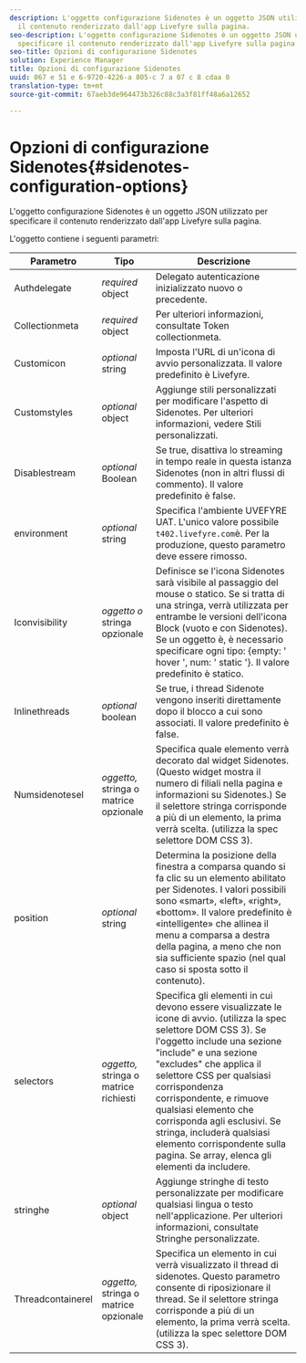 ```yaml
---
description: L'oggetto configurazione Sidenotes è un oggetto JSON utilizzato per specificare
  il contenuto renderizzato dall'app Livefyre sulla pagina.
seo-description: L'oggetto configurazione Sidenotes è un oggetto JSON utilizzato per
  specificare il contenuto renderizzato dall'app Livefyre sulla pagina.
seo-title: Opzioni di configurazione Sidenotes
solution: Experience Manager
title: Opzioni di configurazione Sidenotes
uuid: 067 e 51 e 6-9720-4226-a 805-c 7 a 07 c 8 cdaa 0
translation-type: tm+mt
source-git-commit: 67aeb3de964473b326c88c3a3f81ff48a6a12652

---
```



# Opzioni di configurazione Sidenotes{#sidenotes-configuration-options}

L'oggetto configurazione Sidenotes è un oggetto JSON utilizzato per specificare il contenuto renderizzato dall'app Livefyre sulla pagina.

L'oggetto contiene i seguenti parametri:

| Parametro | Tipo | Descrizione |
|--- |--- |--- |
| Authdelegate | *required* object | Delegato autenticazione inizializzato nuovo o precedente. |
| Collectionmeta | *required* object | Per ulteriori informazioni, consultate Token collectionmeta. |
| Customicon | *optional* string | Imposta l'URL di un'icona di avvio personalizzata. Il valore predefinito è Livefyre. |
| Customstyles | *optional* object | Aggiunge stili personalizzati per modificare l'aspetto di Sidenotes. Per ulteriori informazioni, vedere Stili personalizzati. |
| Disablestream | *optional* Boolean | Se true, disattiva lo streaming in tempo reale in questa istanza Sidenotes (non in altri flussi di commento). Il valore predefinito è false. |
| environment | *optional* string | Specifica l'ambiente UVEFYRE UAT. L'unico valore possibile `t402.livefyre.com`è. Per la produzione, questo parametro deve essere rimosso. |
| Iconvisibility | *oggetto o* stringa opzionale | Definisce se l'icona Sidenotes sarà visibile al passaggio del mouse o statico. Se si tratta di una stringa, verrà utilizzata per entrambe le versioni dell'icona Block (vuoto e con Sidenotes). Se un oggetto è, è necessario specificare ogni tipo: {empty: ' hover ', num: ' static '}. Il valore predefinito è statico. |
| Inlinethreads | *optional* boolean | Se true, i thread Sidenote vengono inseriti direttamente dopo il blocco a cui sono associati. Il valore predefinito è false. |
| Numsidenotesel | *oggetto,* stringa o matrice opzionale | Specifica quale elemento verrà decorato dal widget Sidenotes. (Questo widget mostra il numero di filiali nella pagina e informazioni su Sidenotes.) Se il selettore stringa corrisponde a più di un elemento, la prima verrà scelta. (utilizza la spec selettore DOM CSS 3). |
| position | *optional* string | Determina la posizione della finestra a comparsa quando si fa clic su un elemento abilitato per Sidenotes. I valori possibili sono «smart», «left», «right», «bottom». Il valore predefinito è «intelligente» che allinea il menu a comparsa a destra della pagina, a meno che non sia sufficiente spazio (nel qual caso si sposta sotto il contenuto). |
| selectors | *oggetto,* stringa o matrice richiesti | Specifica gli elementi in cui devono essere visualizzate le icone di avvio. (utilizza la spec selettore DOM CSS 3). Se l'oggetto include una sezione "include" e una sezione "excludes" che applica il selettore CSS per qualsiasi corrispondenza corrispondente, e rimuove qualsiasi elemento che corrisponda agli esclusivi. Se stringa, includerà qualsiasi elemento corrispondente sulla pagina. Se array, elenca gli elementi da includere. |
| stringhe | *optional* object | Aggiunge stringhe di testo personalizzate per modificare qualsiasi lingua o testo nell'applicazione. Per ulteriori informazioni, consultate Stringhe personalizzate. |
| Threadcontainerel | *oggetto,* stringa o matrice opzionale | Specifica un elemento in cui verrà visualizzato il thread di sidenotes. Questo parametro consente di riposizionare il thread. Se il selettore stringa corrisponde a più di un elemento, la prima verrà scelta. (utilizza la spec selettore DOM CSS 3). |

